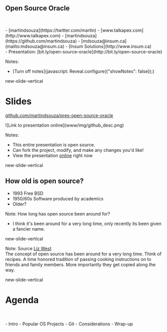 ## Open Source Oracle

</br>
<p class="no-bullet"></p>
- <i class="fa fa-twitter"></i> [martindsouza](https://twitter.com/martin)
- <i class="fa fa-rss"></i> [www.talkapex.com](http://www.talkapex.com)
- <i class="fa fa-github"></i> [martindsouza](https://github.com/martindsouza)
- <i class="fa fa-envelope-o"></i> [mdsouza@insum.ca](mailto:mdsouza@insum.ca)
- <i class="fa fa-building-o"></i> [Insum Solutions](http://www.insum.ca)


</br>
- Presentation: [bit.ly/open-source-oracle](http://bit.ly/open-source-oracle)

Notes:
- [Turn off notes](javascript: Reveal.configure({"showNotes": false}&#41;;)


new-slide-vertical

# Slides
<i class="fa fa-github"></i> [github.com/martindsouza/pres-open-source-oracle](https://github.com/martindsouza/pres-open-source-oracle)

<p class="fragment">![Link to presentation online](www/img/github_desc.png)<p>

Notes:
- This entire presentation is open source.<br>
- Can fork the project, modify, and make any changes you'd like!<br>
- View the presentation [online](http://martindsouza.github.io/pres-open-source-oracle) right now



new-slide-vertical

## How old is open source?

- 1993 Free BSD
- 1950/60s Software produced by academics
- Older?

Note:
How long has open source been around for?</br>
- I think it's been around for a very long time, only recently its been given a fancier name.


new-slide-vertical
<!-- .slide: data-background="www/img/recipe.jpg" -->

Note:
Source [Liz West](https://www.flickr.com/photos/calliope/405772944/in/photolist-BRGaf-6DLJTS-Ag8JW-5fivgA-7Ka4Y-gy7Wk5-82nCop-726zNk-8epgC7-gy7ACE-gy4wmB-6DLJTU-9a1UqM-6DLJTQ-5MnMUW-oNxtgz-8gQCTK-auEmAo-8QKmiA-5jgCAS-9bDKtr-8K7g4C-5fivhq-5MixwF-wNyr4G-4Gq23b-7Z2otP-56Zshz-xKAQc2-wNzQBw-6yuNT7-xsZu6Q-xJL6ad-9DCkBr-xKAXkv-7vyCvk-ar2iep-dAU8pb-4nWz5V-8g3pZS-ecxVm-936toQ-2UzpvB-aorQnn-9bDKyZ-9bDKx6-qUQQRE-aDp1sV-66aC57-ar2hMF)<br>
The concept of open source has been around for a very long time. Think of recipes. A time honored tradition of passing cooking instructions on to friends and family members. More importantly they get copied along the way.

new-slide-vertical
<!-- .slide: data-background="#31406b" -->
# <span class="white">Agenda</span>

</br>
<p class="bullet-white"></p>
- Intro
- Popular OS Projects
- Git
- Considerations
- Wrap-up
